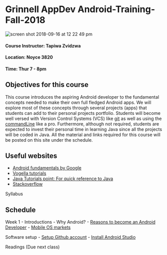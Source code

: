 # Grinnell AppDev Android-Training-Fall-2018

![screen shot 2018-09-16 at 12 22 49 pm](https://user-images.githubusercontent.com/20831683/45599089-48662500-b9ab-11e8-927a-c8d5f31b88f2.png)

#### Course Instructor: Tapiwa Zvidzwa
#### Location: Noyce 3820
#### Time: Thur 7 - 8pm

## Objectives for this course
This course introduces the aspiring Android developer to the fundamental concepts needed to make their own full fledged Android apps. We will explore most of these concepts through several projects (apps) that students can add to their personal projects portfolio. Students will become well versed with Version Control Systems (VCS) like [git](https://www.learnenough.com/git-tutorial) as well as using the [commandLine](https://www.learnenough.com/command-line-tutorial) like a pro. Furthermore, although not required, students are expected to invest their personal time in learning Java since all the projects will be coded in Java. All the material and links required for this course will be posted on this site under the schedule.

## Useful websites
- [Android fundamentals by Google](https://developer.android.com/courses/fundamentals-training/toc-v2)
- [Vogella tutorials](http://www.vogella.com/tutorials/android.html)
- [Java Tutorials point: For quick reference to Java](https://www.tutorialspoint.com/java/)
- [Stackoverflow](https://stackoverflow.com/)

Syllabus


## Schedule
Week 1
     - Introductions
     - Why Android?
          - [Reasons to become an Android Developer](https://www.androidauthority.com/top-perks-android-app-developer-692001/)
          - [Mobile OS markets](https://www.statista.com/statistics/266136/global-market-share-held-by-smartphone-operating-systems/)

   Software setup
      - [Setup Github account](https://github.com/join)
      - [Install Android Studio](https://developer.android.com/studio/)

   Readings (Due next class)
